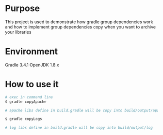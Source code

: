 # Purpose

This project is used to demonstrate how gradle group dependencies work and how to implement group dependencies copy when you want to archive your libraries


# Environment

Gradle 3.4.1
OpenJDK 1.8.x

# How to use it

```bash
# exec in command line
$ gradle copyApache

# apache libs define in build.gradle will be copy into build/output/apache 

$ gradle copyLogs

# log libs define in build.gradle will be copy into build/output/log 
```

